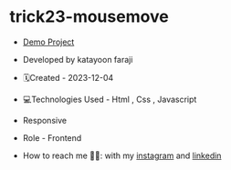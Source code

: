 # trick23-mousemove
- [Demo Project](https://katayoon-faraji-web.github.io/trick22-scroll/)

- Developed by katayoon faraji

- 🗓️Created - 2023-12-04

- 💻Technologies Used - Html , Css , Javascript

- Responsive
  
- Role - Frontend

- How to reach me 👩🏻: with my [instagram](https://instagram.com/katayoon_faraji_web) and [linkedin](https://www.linkedin.com/in/katayoon-faraji-web-3b722b207r)
